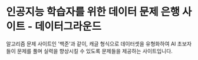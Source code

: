 # 인공지능 학습자를 위한 데이터 문제 은행 사이트 - 데이터그라운드

알고리즘 문제 사이트인 '백준'과 같이, 캐글 형식으로 데이터셋을 유형화하여
AI 초보자들이 문제를 풀며 실력을 향상시킬 수 있도록 문제들을 제공하는 사이트입니다.
